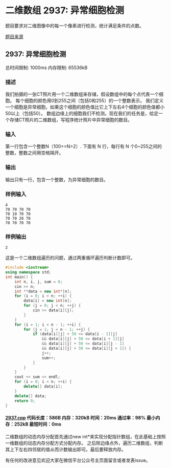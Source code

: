 # 二维数组 2937: 异常细胞检测

题目要求对二维图像中的每一个像素进行检测，统计满足条件的点数。

[题目来源](http://bailian.openjudge.cn/practice/2937/)

## 2937: 异常细胞检测

总时间限制: 1000ms    内存限制: 65536kB

### 描述

我们拍摄的一张CT照片用一个二维数组来存储，假设数组中的每个点代表一个细胞。
每个细胞的颜色用0到255之间（包括0和255）的一个整数表示。
我们定义一个细胞是异常细胞，如果这个细胞的颜色值比它上下左右4个细胞的颜色值都小50以上（包括50）。
数组边缘上的细胞我们不检测。现在我们的任务是，给定一个存储CT照片的二维数组，写程序统计照片中异常细胞的数目。

### 输入

第一行包含一个整数N（100>=N>2）.
下面有 N 行，每行有 N 个0~255之间的整数，整数之间用空格隔开。

### 输出

输出只有一行，包含一个整数，为异常细胞的数目。

### 样例输入
```
4
70 70 70 70
70 10 70 70
70 70 20 70
70 70 70 70 
```
### 样例输出
```
2
```
这是一个二维数组遍历的问题，通过两重循环遍历判断计数即可。
```cpp
#include <iostream>
using namespace std;
int main() {
	int n, i, j, sum = 0;
	cin >> n;
	int **data = new int*[n];
	for (i = 0; i < n; ++i) {
		data[i] = new int[n];
		for (j = 0; j < n; ++j) {
			cin >> data[i][j];
		}
	}
	for (i = 1; i < n - 1; ++i) {
		for (j = 1; j < n - 1; ++j) {
			if (data[i][j] + 50 <= data[i - 1][j]
				&& data[i][j] + 50 <= data[i + 1][j]
				&& data[i][j] + 50 <= data[i][j - 1]
				&& data[i][j] + 50 <= data[i][j + 1]) {
				j++;
				sum++;
			}
		}
	}
	cout << sum << endl;
	for (i = 0; i < n; ++i) {
		delete[] data[i];
	}
	delete[] data;
	return 0;
}
```
#### [2937.cpp](/Code/2900-2999/2937.cpp) 代码长度：586B 内存：320kB 时间：20ms 通过率：98% 最小内存：252kB  最短时间：0ms

二维数组的动态内存分配首先通过new int*来实现分配指针数组，在此基础上按照一维数组的动态内存分配方式分配内存。
之后除边缘点外，遍历二维数组，判断其上下左右四邻居的值从而计数输出即可。最后要释放内存。

有任何的改进意见欢迎大家在微信平台公众号主页面留言或者发表issue。
